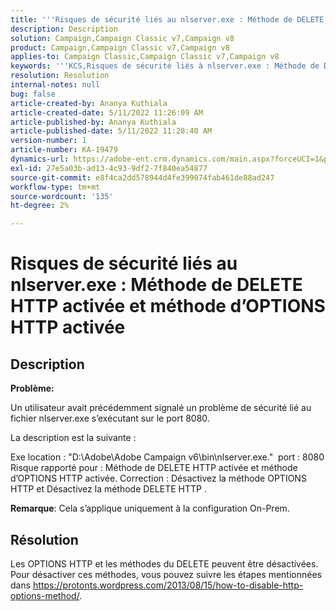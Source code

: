 ```yaml
---
title: '''Risques de sécurité liés au nlserver.exe : Méthode de DELETE HTTP activée et méthode d’OPTIONS HTTP activée"'
description: Description
solution: Campaign,Campaign Classic v7,Campaign v8
product: Campaign,Campaign Classic v7,Campaign v8
applies-to: Campaign Classic,Campaign Classic v7,Campaign v8
keywords: '''KCS,Risques de sécurité liés à nlserver.exe : Méthode de DELETE HTTP activée et méthode d’OPTIONS HTTP activée"'
resolution: Resolution
internal-notes: null
bug: false
article-created-by: Ananya Kuthiala
article-created-date: 5/11/2022 11:26:09 AM
article-published-by: Ananya Kuthiala
article-published-date: 5/11/2022 11:28:40 AM
version-number: 1
article-number: KA-19479
dynamics-url: https://adobe-ent.crm.dynamics.com/main.aspx?forceUCI=1&pagetype=entityrecord&etn=knowledgearticle&id=e5463922-1dd1-ec11-a7b5-0022480a8e40
exl-id: 27e5a03b-ad13-4c93-9df2-7f840ea54877
source-git-commit: e8f4ca2dd578944d4fe399074fab461de88ad247
workflow-type: tm+mt
source-wordcount: '135'
ht-degree: 2%

---
```


# Risques de sécurité liés au nlserver.exe : Méthode de DELETE HTTP activée et méthode d’OPTIONS HTTP activée

## Description


<b>Problème:</b>

Un utilisateur avait précédemment signalé un problème de sécurité lié au fichier nlserver.exe s’exécutant sur le port 8080.

La description est la suivante :

Exe location : &quot;D:\Adobe\Adobe Campaign v6\bin\nlserver.exe.&quot; 
port : 8080 Risque rapporté pour : Méthode de DELETE HTTP activée et méthode d’OPTIONS HTTP activée.
Correction : Désactivez la méthode OPTIONS HTTP et Désactivez la méthode DELETE HTTP .



<b>Remarque</b>: Cela s’applique uniquement à la configuration On-Prem.


## Résolution


Les OPTIONS HTTP et les méthodes du DELETE peuvent être désactivées. Pour désactiver ces méthodes, vous pouvez suivre les étapes mentionnées dans https://protonts.wordpress.com/2013/08/15/how-to-disable-http-options-method/.
